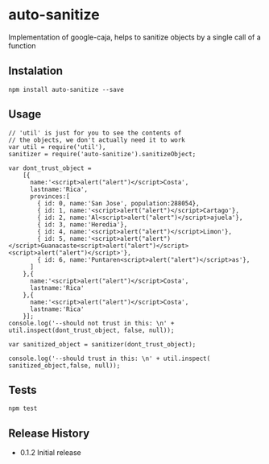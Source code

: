 # auto-sanitize
Implementation of google-caja, helps to sanitize objects by a single call of a function

## Instalation
	
	npm install auto-sanitize --save


## Usage

	// 'util' is just for you to see the contents of
	// the objects, we don't actually need it to work
	var util = require('util'),
	sanitizer = require('auto-sanitize').sanitizeObject;

	var dont_trust_object = 
		[{ 
          name:'<script>alert("alert")</script>Costa', 
          lastname:'Rica',
          provinces:[
            { id: 0, name:'San Jose', population:288054},
            { id: 1, name:'<script>alert("alert")</script>Cartago'},
            { id: 2, name:'Al<script>alert("alert")</script>ajuela'},
            { id: 3, name:'Heredia'},
            { id: 4, name:'<script>alert("alert")</script>Limon'},
            { id: 5, name:'<script>alert("alert")</script>Guanacaste<script>alert("alert")</script><script>alert("alert")</script>'},
            { id: 6, name:'Puntaren<script>alert("alert")</script>as'},
          ]
        },{ 
          name:'<script>alert("alert")</script>Costa', 
          lastname:'Rica'
        },{ 
          name:'<script>alert("alert")</script>Costa', 
          lastname:'Rica'
        }];
    console.log('--should not trust in this: \n' + util.inspect(dont_trust_object, false, null));

    var sanitized_object = sanitizer(dont_trust_object);

    console.log('--should trust in this: \n' + util.inspect( sanitized_object,false, null));

 ## Tests

 	npm test


 ## Release History

* 0.1.2 Initial release